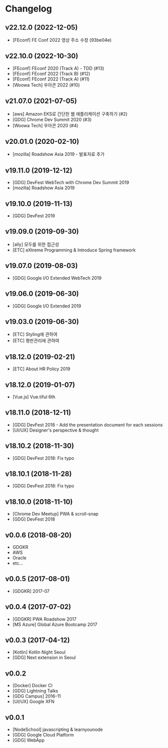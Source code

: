 # Changelog

## v22.12.0 (2022-12-05)
- [FEconf] FE Conf 2022 영상 주소 수정 (93be04e)

## v22.10.0 (2022-10-30)
- [FEconf] FEconf 2020 (Track A) - TDD (#13)
- [FEconf] FEconf 2022 (Track B) (#12)
- [FEconf] FEconf 2022 (Track A) (#11)
- [Woowa Tech] 우아콘 2022 (#10)

## v21.07.0 (2021-07-05)
- [aws] Amazon EKS로 간단한 웹 애플리케이션 구축하기 (#2)
- [GDG] Chrome Dev Summit 2020 (#3)
- [Woowa Tech] 우아콘 2020 (#4)

## v20.01.0 (2020-02-10)
- [mozilla] Roadshow Asia 2019 - 발표자료 추가

## v19.11.0 (2019-12-12)
- [GDG] DevFest WebTech with Chrome Dev Summit 2019
- [mozilla] Roadshow Asia 2019

## v19.10.0 (2019-11-13)
- [GDG] DevFest 2019

## v19.09.0 (2019-09-30)
- [ally] 모두를 위한 접근성
- [ETC] eXtreme Programming & Introduce Spring framework

## v19.07.0 (2019-08-03)
- [GDG] Google I/O Extended WebTech 2019

## v19.06.0 (2019-06-30)
- [GDG] Google I/O Extended 2019

## v19.03.0 (2019-06-30)
- [ETC] Styling에 관하여
- [ETC] 평판관리에 관하여

## v18.12.0 (2019-02-21)
- [ETC] About HR Policy 2019

## v18.12.0 (2019-01-07)
- [Vue.js] Vue.tiful 6th

## v18.11.0 (2018-12-11)
- [GDG] DevFest 2018 - Add the presentation document for each sessions
- [UI/UX] Designer's perspective & thought

## v18.10.2 (2018-11-30)
- [GDG] DevFest 2018: Fix typo

## v18.10.1 (2018-11-28)
- [GDG] DevFest 2018: Fix typo

## v18.10.0 (2018-11-10)
- [Chrome Dev Meetup] PWA & scroll-snap
- [GDG] DevFest 2018

## v0.0.6 (2018-08-20)
- GDGKR
- AWS
- Oracle
- etc...

## v0.0.5 (2017-08-01)
- [GDGKR] 2017-07

## v0.0.4 (2017-07-02)
- [GDGKR] PWA Roadshow 2017
- [MS Azure] Global Azure Bootcamp 2017

## v0.0.3 (2017-04-12)
- [Kotlin] Kotlin Night Seoul
- [GDG] Next extension in Seoul

## v0.0.2
- [Docker] Docker CI
- [GDG] Lightning Talks
- [GDG Campus] 2016-11
- [UI/UX] Google XFN

## v0.0.1
- [NodeSchool] javascripting & learnyounode
- [GDG] Google Cloud Platform
- [GDG] WebApp
